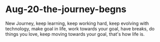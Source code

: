 # Aug-20-the-journey-begns
New Journey,
keep learning,
keep working hard,
keep evolving with technology,
make goal in life,
work towards your goal,
have breaks,
do things you love,
keep moving towards your goal,
that's how life is.
